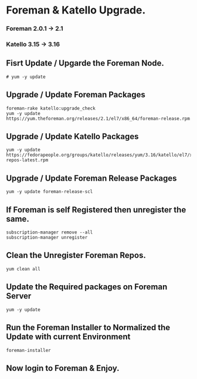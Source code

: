# Foreman & Katello Upgrade. 

### Foreman 2.0.1 -> 2.1
### Katello 3.15  -> 3.16


## Fisrt Update / Upgarde the Foreman Node.
```
# yum -y update
```

## Upgrade / Update Foreman Packages
```
foreman-rake katello:upgrade_check
yum -y update https://yum.theforeman.org/releases/2.1/el7/x86_64/foreman-release.rpm
```

## Upgrade / Update Katello Packages
```
yum -y update https://fedorapeople.org/groups/katello/releases/yum/3.16/katello/el7/x86_64/katello-repos-latest.rpm
```

## Upgrade / Update Foreman Release Packages
```
yum -y update foreman-release-scl
```

## If Foreman is self Registered then unregister the same.
```
subscription-manager remove --all
subscription-manager unregister
```

## Clean the Unregister Foreman Repos.
```
yum clean all
```

## Update the Required packages on Foreman Server
```
yum -y update
```


## Run the Foreman Installer to Normalized the Update with current Environment
```
foreman-installer
```

## Now login to Foreman & Enjoy. 
